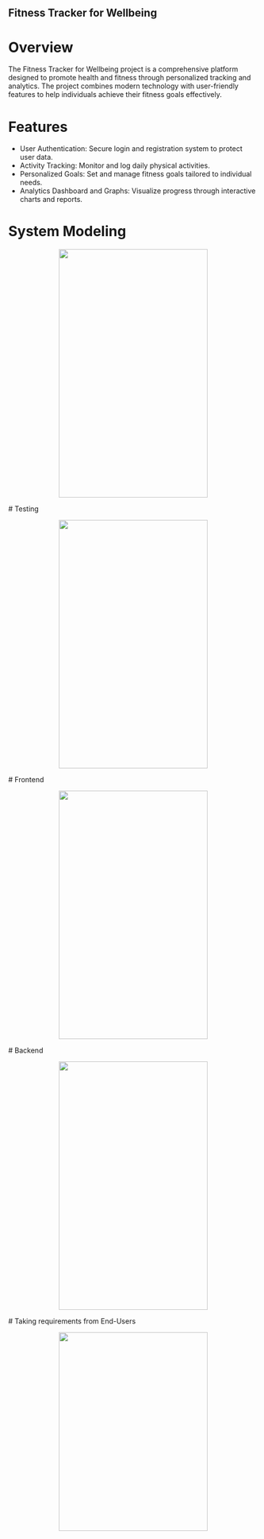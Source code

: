 ## Fitness Tracker for Wellbeing

# Overview
The Fitness Tracker for Wellbeing project is a comprehensive platform designed to promote health and fitness through personalized tracking and analytics. The project combines modern technology with user-friendly features to help individuals achieve their fitness goals effectively.

# Features
- User Authentication: Secure login and registration system to protect user data.
- Activity Tracking: Monitor and log daily physical activities.
- Personalized Goals: Set and manage fitness goals tailored to individual needs.
- Analytics Dashboard and Graphs: Visualize progress through interactive charts and reports.
  
# System Modeling 
<p align="center">
      <img src="https://github.com/user-attachments/assets/d48ba496-0560-4b14-863e-ccdac5a34e1b" width="300" height="500">
</p>
# Testing
<p align="center">
    <img src="https://github.com/user-attachments/assets/a9641c6c-1de7-44ca-bc68-40d72298792d" width="300" height="500">

</p>
# Frontend
<p align="center">

  <img src="https://github.com/user-attachments/assets/7ad4a680-c445-4ae6-bb23-2a9fdc54ab57" width="300" height="500">

</p>
# Backend
<p align="center">
<img src="https://github.com/user-attachments/assets/a7f5b15f-edd2-4323-a9e1-da2bdc84336f" width="300" height="500">
</p>
# Taking requirements from End-Users

<p align="center">
  <img src="https://github.com/user-attachments/assets/020a1750-1d08-4173-b4c9-6cf838f9706d" width="300" height="400">
</p>



